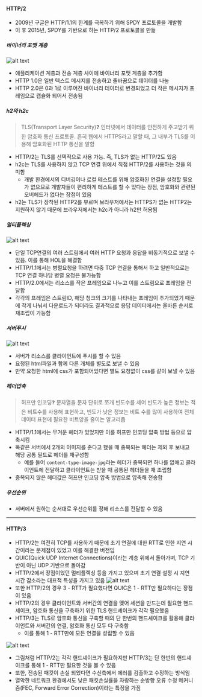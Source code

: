 #### HTTP/2

- 2009년 구글은 HTTP/1.1의 한계를 극복하기 위해 SPDY 프로토콜을 개발함
- 이 후 2015년, SPDY를 기반으로 하는 HTTP/2 프로토콜을 만듦

##### 바이너리 포맷 계층

![alt text](<스크린샷 2025-01-21 오후 5.35.16.png>)

- 애플리케이션 계층과 전송 계층 사이에 바이너리 포맷 계층을 추가함
- HTTP 1.0은 일반 텍스트 메시지를 전송하고 줄바꿈으로 데이터를 나눔
- HTTP 2.0은 0과 1로 이루어진 바이너리 데이터로 변경되었고 더 작은 메시지가 프레임으로 캡슐화 되어서 전송됨

##### h2와 h2c

> TLS(Transport Layer Security)❓
> 인터넷에서 데이터를 안전하게 주고받기 위한 암호화 통신 프로토콜. 흔히 웹에서 HTTPS라고 말할 때, 그 내부가 TLS를 이용해 암호화된 HTTP 통신을 말함

- HTTP/2는 TLS를 선택적으로 사용 가능. 즉, TLS가 없는 HTTP/2도 있음
- h2c는 TLS를 사용하지 않고 TCP 연결 위에서 직접 HTTP/2를 사용하는 것을 의미함
  - 개발 환경에서의 디버깅이나 로컬 테스트를 위해 암호화된 연결을 설정할 필요가 없으므로 개발자들이 편리하게 테스트를 할 수 있다는 장점, 암호화와 관련된 오버헤드가 없다는 장점이 있음
- h2는 TLS가 장착된 HTTP2를 부르며 브라우저에서는 HTTPS가 없는 HTTP2는 지원하지 않기 때문에 브라우저에서는 h2c가 아니라 h2만 허용됨

##### 멀티플렉싱

![alt text](<스크린샷 2025-01-21 오후 5.49.22.png>)

- 단일 TCP연결의 여러 스트림에서 여러 HTTP 요청과 응답을 비동기적으로 보낼 수 있음. 이를 통해 HOL을 해결함
- HTTP/1.1에서는 병렬요청을 하려면 다중 TCP 연결을 통해서 하고 일반적으로는 TCP 연결 하나당 병렬 요청은 불가능함
- HTTP/2.0에서는 리소스를 작은 프레임으로 나누고 이를 스트림으로 프레임을 전달함
- 각각의 프레임은 스트림ID, 해당 청크의 크기를 나타내는 프레임이 추가되었기 때문에 작게 나눠서 다운로드가 되더라도 결과적으로 응답 데이터에서는 올바른 순서로 재조립이 가능함

##### 서버푸시

![alt text](<스크린샷 2025-01-21 오후 5.50.57.png>)

- 서버가 리소스를 클라이언트에 푸시를 할 수 있음
- 요청된 html파일과 함께 다른 개체를 별도로 보낼 수 있음
- 만약 요청한 html에 css가 포함되어있다면 별도 요청없이 css를 같이 보낼 수 있음

##### 헤더압축

> 허프만 인코딩❓
> 문자열을 문자 단위로 쪼개 빈도수를 세어 빈도가 높은 정보는 적은 비트수를 사용해 표현하고, 빈도가 낮은 정보는 비트 수를 많이 사용하여 전체 데이터 표현에 필요한 비트양을 줄이는 알고리즘

- HTTP/1.1에서는 무거운 헤더가 있었지만 이를 허프만 인코딩 압축 방법 등으로 압축시킴
- 똑같은 서버에서 2개의 이미지를 준다고 했을 때 중복되는 헤더는 제외 후 보내고 해당 공통 필드로 헤더를 재구성함
  - 예를 들어 `content-type-image-jpg`라는 헤더가 중복되면 하나를 없애고 클라이언트에 전달하고 클라이언트는 받을 때 공통된 헤더들을 재 조립함
- 중복되지 않은 헤더값은 허프만 인코딩 압축 방법으로 압축해 전송함

##### 우선순위

- 서버에서 원하는 순서대로 우선순위를 정해 리소스를 전달할 수 있음

---

#### HTTP/3

- HTTP/2는 여전히 TCP를 사용하기 때문에 초기 연결에 대한 RTT로 인한 지연 시간이라는 문제점이 있었고 이를 해결한 버전임
- QUIC(Quick UDP Internet Connections)이라는 계층 위에서 돌아가며, TCP 기반이 아닌 UDP 기반으로 돌아감
- HTTP/2에서 장점이었던 멀티플렉싱 등을 가지고 있으며 초기 연결 설정 시 지연 시간 감소라는 대표적 특성을 가지고 있음
  ![alt text](<스크린샷 2025-01-21 오후 6.08.57.png>)
- 또한 HTTP/2의 경우 3 - RTT가 필요했다면 QUIC은 1 - RTT만 필요하다는 장점이 있음
- HTTP/2의 경우 클라이언트와 서버간의 연결을 맺어 세션을 만드는데 필요한 핸드셰이크, 암호화 통신을 구축하기 위한 TLS 핸드셰이크가 각각 필요했음
- HTTP/3는 TLS로 암호화 통신을 구축할 때의 단 한번의 핸드셰이크를 활용해 클라이언트와 서버간의 연결, 암호화 통신 모두 다 구축함
  - 이를 통해 1 - RTT만에 모든 연결을 성립할 수 있음

![alt text](<스크린샷 2025-01-21 오후 6.11.32.png>)

- 그림처럼 HTTP/2는 각각 핸드셰이크가 필요하지만 HTTP/3는 단 한번의 핸드셰이크를 통해 1 - RTT만 필요한 것을 볼 수 있음
- 또한, 전송된 패킷이 손실 되었다면 수신측에서 에러를 검출하고 수정하는 방식임
- 열악한 네트워크 환경에서도 낮은 패킷손실률을 자랑하는 순방향 오류 수정 메커니즘(FEC, Forward Error Correction)이라는 특징을 가짐
